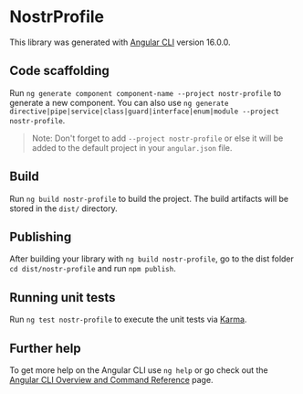 # NostrProfile

This library was generated with [Angular CLI](https://github.com/angular/angular-cli) version 16.0.0.

## Code scaffolding

Run `ng generate component component-name --project nostr-profile` to generate a new component. You can also use `ng generate directive|pipe|service|class|guard|interface|enum|module --project nostr-profile`.
> Note: Don't forget to add `--project nostr-profile` or else it will be added to the default project in your `angular.json` file. 

## Build

Run `ng build nostr-profile` to build the project. The build artifacts will be stored in the `dist/` directory.

## Publishing

After building your library with `ng build nostr-profile`, go to the dist folder `cd dist/nostr-profile` and run `npm publish`.

## Running unit tests

Run `ng test nostr-profile` to execute the unit tests via [Karma](https://karma-runner.github.io).

## Further help

To get more help on the Angular CLI use `ng help` or go check out the [Angular CLI Overview and Command Reference](https://angular.io/cli) page.
